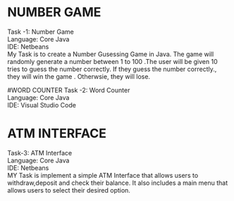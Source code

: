 # NUMBER GAME
Task -1: Number Game
<br/>
Language: Core Java
<br/>
IDE: Netbeans
<br/>
My Task is to create a Number Gusessing Game in Java. The game will  randomly generate a number  between 1 to 100 .The user will be given 10 tries to guess the number correctly. If they guess the number correctly., they will win the game . Otherwsie, they will lose.
<br/>

#WORD COUNTER
Task -2: Word Counter
</br>
Language: Core Java
<br/>
IDE: Visual Studio Code
<br/>




# ATM INTERFACE
Task-3: ATM Interface
<br/>
Language: Core Java
<br/>
IDE: Netbeans
<br/>
MY Task is implement a simple ATM Interface that allows users to withdraw,deposit and check their balance. It also includes a  main menu that allows users to select their desired option.
<br/>
